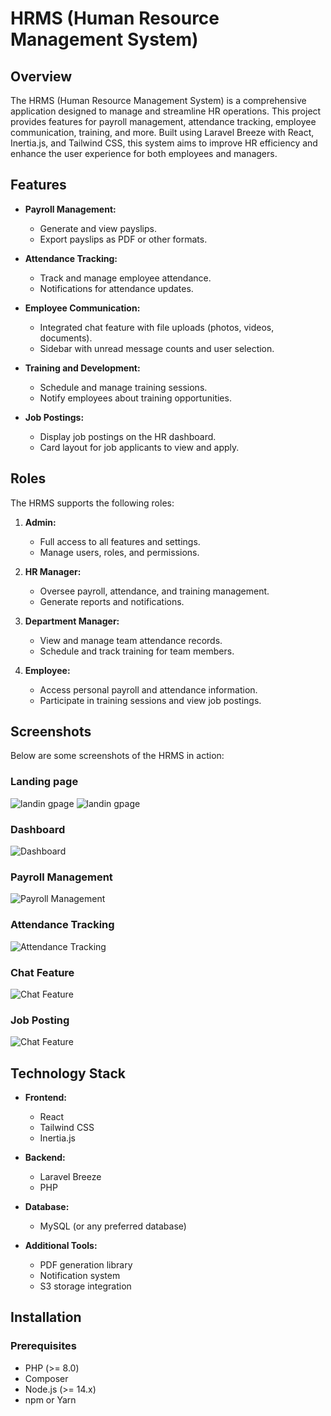 # HRMS (Human Resource Management System)

## Overview

The HRMS (Human Resource Management System) is a comprehensive application designed to manage and streamline HR operations. This project provides features for payroll management, attendance tracking, employee communication, training, and more. Built using Laravel Breeze with React, Inertia.js, and Tailwind CSS, this system aims to improve HR efficiency and enhance the user experience for both employees and managers.

## Features

-   **Payroll Management:**

    -   Generate and view payslips.
    -   Export payslips as PDF or other formats.

-   **Attendance Tracking:**

    -   Track and manage employee attendance.
    -   Notifications for attendance updates.

-   **Employee Communication:**

    -   Integrated chat feature with file uploads (photos, videos, documents).
    -   Sidebar with unread message counts and user selection.

-   **Training and Development:**

    -   Schedule and manage training sessions.
    -   Notify employees about training opportunities.

-   **Job Postings:**
    -   Display job postings on the HR dashboard.
    -   Card layout for job applicants to view and apply.

## Roles

The HRMS supports the following roles:

1. **Admin:**

    - Full access to all features and settings.
    - Manage users, roles, and permissions.

2. **HR Manager:**

    - Oversee payroll, attendance, and training management.
    - Generate reports and notifications.

3. **Department Manager:**

    - View and manage team attendance records.
    - Schedule and track training for team members.

4. **Employee:**
    - Access personal payroll and attendance information.
    - Participate in training sessions and view job postings.

## Screenshots

Below are some screenshots of the HRMS in action:

### Landing page

![landin gpage](p1.png)
![landin gpage](p2.png)

### Dashboard

![Dashboard](p3.png)

### Payroll Management

![Payroll Management](p5.png)

### Attendance Tracking

![Attendance Tracking](p4.png)

### Chat Feature

![Chat Feature](p7.png)

### Job Posting

![Chat Feature](p6.png)

## Technology Stack

-   **Frontend:**

    -   React
    -   Tailwind CSS
    -   Inertia.js

-   **Backend:**

    -   Laravel Breeze
    -   PHP

-   **Database:**

    -   MySQL (or any preferred database)

-   **Additional Tools:**
    -   PDF generation library
    -   Notification system
    -   S3 storage integration

## Installation

### Prerequisites

-   PHP (>= 8.0)
-   Composer
-   Node.js (>= 14.x)
-   npm or Yarn


